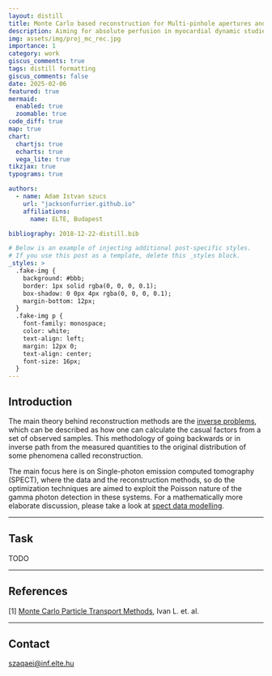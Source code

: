 ```yaml
---
layout: distill
title: Monte Carlo based reconstruction for Multi-pinhole apertures and dynamic acquisitions
description: Aiming for absolute perfusion in myocardial dynamic studies with 3-headed MPH cameras
img: assets/img/proj_mc_rec.jpg
importance: 1
category: work
giscus_comments: true
tags: distill formatting
giscus_comments: false
date: 2025-02-06
featured: true
mermaid:
  enabled: true
  zoomable: true
code_diff: true
map: true
chart:
  chartjs: true
  echarts: true
  vega_lite: true
tikzjax: true
typograms: true

authors:
  - name: Adam Istvan szucs
    url: "jacksonfurrier.github.io"
    affiliations:
      name: ELTE, Budapest

bibliography: 2018-12-22-distill.bib

# Below is an example of injecting additional post-specific styles.
# If you use this post as a template, delete this _styles block.
_styles: >
  .fake-img {
    background: #bbb;
    border: 1px solid rgba(0, 0, 0, 0.1);
    box-shadow: 0 0px 4px rgba(0, 0, 0, 0.1);
    margin-bottom: 12px;
  }
  .fake-img p {
    font-family: monospace;
    color: white;
    text-align: left;
    margin: 12px 0;
    text-align: center;
    font-size: 16px;
  }
---
```


## Introduction

The main theory behind reconstruction methods are the [inverse problems](https://en.wikipedia.org/wiki/Inverse_problem), which can be described as how one can calculate the casual factors from a set of observed samples. This methodology of going backwards or in inverse path from the measured quantities to the original distribution of some phenomena called reconstruction. 

The main focus here is on Single-photon emission computed tomography (SPECT), where the data and the reconstruction methods, so do the optimization techniques are aimed to exploit the Poisson nature of the gamma photon detection in these systems. For a mathematically more elaborate discussion, please take a look at [spect data modelling](https://jacksonfurrier.github.io/models_nuclear_cardiology/topics/e_spect_data_math.html).

---

## Task

TODO

---

## References

[1] [Monte Carlo Particle Transport Methods](https://www.taylorfrancis.com/books/mono/10.1201/9781351074834/monte-carlo-particle-transport-methods-lux), Ivan L. et. al.


---

## Contact

szaqaei@inf.elte.hu

